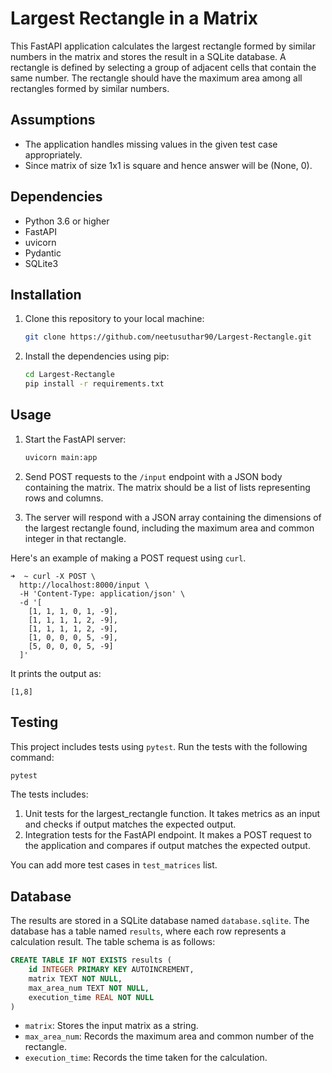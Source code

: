 # Largest Rectangle in a Matrix

This FastAPI application calculates the largest rectangle formed by similar numbers in the matrix and stores the result in a SQLite database.
A rectangle is defined by selecting a group of adjacent cells that contain the same number. The rectangle should have the maximum area among all rectangles formed by similar numbers.


## Assumptions
- The application handles missing values in the given test case appropriately.
- Since matrix of size 1x1 is square and hence answer will be (None, 0). 

## Dependencies
- Python 3.6 or higher
- FastAPI
- uvicorn
- Pydantic
- SQLite3

## Installation

1. Clone this repository to your local machine:

   ```bash
   git clone https://github.com/neetusuthar90/Largest-Rectangle.git
   ```

2. Install the dependencies using pip:

   ```bash
   cd Largest-Rectangle
   pip install -r requirements.txt
   ```

## Usage

1. Start the FastAPI server:

    ```bash
    uvicorn main:app 
    ```

2. Send POST requests to the `/input` endpoint with a JSON body containing the matrix. The matrix should be a list of lists representing rows and columns.

3. The server will respond with a JSON array containing the dimensions of the largest rectangle found, including the maximum area and common integer in that rectangle.

Here's an example of making a POST request using `curl`.
```
➜  ~ curl -X POST \
  http://localhost:8000/input \
  -H 'Content-Type: application/json' \
  -d '[
    [1, 1, 1, 0, 1, -9],
    [1, 1, 1, 1, 2, -9],
    [1, 1, 1, 1, 2, -9],
    [1, 0, 0, 0, 5, -9],
    [5, 0, 0, 0, 5, -9]
  ]'
```
It prints the output as:
```
[1,8]
```

## Testing
This project includes tests using `pytest`. Run the tests with the following command:

```bash
pytest
```
The tests includes:

1. Unit tests for the largest_rectangle function. It takes metrics as an input and checks if output matches the expected output.
2. Integration tests for the FastAPI endpoint. It makes a POST request to the application and compares if output matches the expected output.

You can add more test cases in `test_matrices` list.


## Database

The results are stored in a SQLite database named `database.sqlite`. The database has a table named `results`, where each row represents a calculation result. The table schema is as follows:

```sql
CREATE TABLE IF NOT EXISTS results (
    id INTEGER PRIMARY KEY AUTOINCREMENT,
    matrix TEXT NOT NULL,
    max_area_num TEXT NOT NULL,
    execution_time REAL NOT NULL
)
```

- `matrix`: Stores the input matrix as a string.
- `max_area_num`: Records the maximum area and common number of the rectangle.
- `execution_time`: Records the time taken for the calculation.
